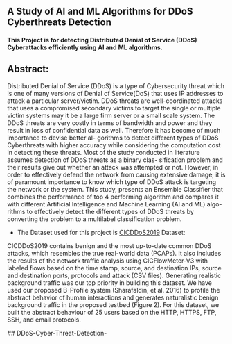 
## A Study of AI and ML Algorithms for DDoS Cyberthreats Detection




#### This Project is for detecting Distributed Denial of Service (DDoS) Cyberattacks efficiently using AI and ML algorithms. 



## Abstract: 

Distributed Denial of Service (DDoS) is a type of Cybersecurity threat which is
one of many versions of Denial of Service(DoS) that uses IP addresses to attack
a particular server/victim. DDoS threats are well-coordinated attacks that uses
a compromised secondary victims to target the single or multiple victim systems
may it be a large firm server or a small scale system. The DDoS threats are very
costly in terms of bandwidth and power and they result in loss of confidential
data as well. Therefore it has become of much importance to devise better al-
gorithms to detect different types of DDoS Cyberthreats with higher accuracy
while considering the computation cost in detecting these threats. Most of the
study conducted in literature assumes detection of DDoS threats as a binary clas-
sification problem and their results give out whether an attack was attempted or
not. However, in order to effectively defend the network from causing extensive
damage, it is of paramount importance to know which type of DDoS attack is
targeting the network or the system. This study, presents an Ensemble Classifier
that combines the performance of top 4 performing algorithm and compares it
with different Artificial Intelligence and Machine Learning (AI and ML) algo-
rithms to effectively detect the different types of DDoS threats by converting
the problem to a multilabel classification problem.



* The Dataset used for this project is [CICDDoS2019](https://www.unb.ca/cic/datasets/ddos-2019.html) Dataset:

  

CICDDoS2019 contains benign and the most up-to-date common DDoS attacks, which resembles the true real-world data (PCAPs). It also includes the results of the network traffic analysis using CICFlowMeter-V3 with labeled flows based on the time stamp, source, and destination IPs, source and destination ports, protocols and attack (CSV files). Generating realistic background traffic was our top priority in building this dataset. We have used our proposed B-Profile system (Sharafaldin, et al. 2016) to profile the abstract behavior of human interactions and generates naturalistic benign background traffic in the proposed testbed (Figure 2). For this dataset, we built the abstract behaviour of 25 users based on the HTTP, HTTPS, FTP, SSH, and email protocols.

##   D D o S - C y b e r - T h r e a t - D e t e c t i o n - 
 
 
